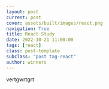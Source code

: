 ```yaml
---
layout: post
current: post
cover: assets/built/images/react.png
navigation: True
title: React Study
date: 2022-10-21 11:00:00
tags: [react]
class: post-template
subclass: "post tag-react"
author: winners
---
```


vertgwrtgrt

